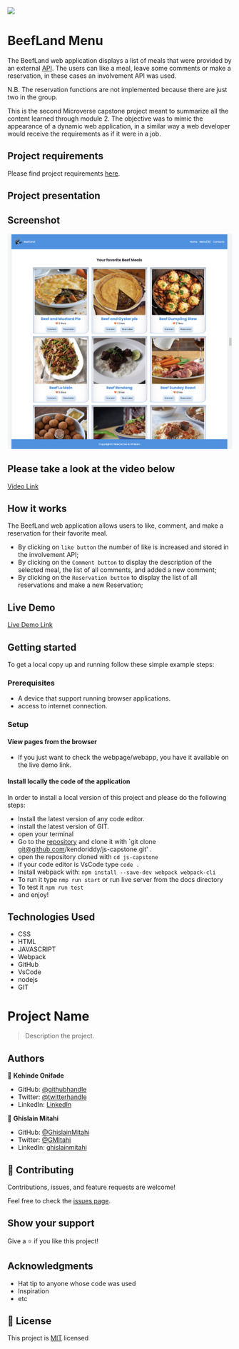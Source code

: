 ![](https://img.shields.io/badge/Microverse-blueviolet)

# BeefLand Menu

The BeefLand web application displays a list of meals that were provided by an external [API](https://www.themealdb.com/api/json/v1/1/filter.php?i=beef). The users can like a meal, leave some comments or make a reservation, in these cases an involvement API was used.

N.B. The reservation functions are not implemented because there are just two in the group.

This is the second Microverse capstone project meant to summarize all the content learned through module 2. The objective was to mimic the appearance of a dynamic web application, in a similar way a web developer would receive the requirements as if it were in a job.

## Project requirements 
Please find project requirements [here](https://github.com/microverseinc/curriculum-javascript/blob/main/group-capstone/js_capstone.md). 

## Project presentation
## Screenshot
![screenshot](./src/assets/app_screenshot.png)


## Please take a look at the video below
<!-- The zoom video -->
[Video Link](https://drive.google.com/file/d/19WrlCZSr34eaL7iv3_WDQ0SShjVAQIRT/view?usp=sharing)

## How it works

The BeefLand web application allows users to like, comment, and make a reservation for their favorite meal.

* By clicking on `like button` the number of like is increased and stored in the involvement API;
* By clicking on the `Comment button` to display the description of the selected meal, the list of all comments, and added a new comment;
* By clicking on the `Reservation button` to display the list of all reservations and make a new Reservation;



## Live Demo

[Live Demo Link](https://kendoriddy.github.io/js-capstone/)


## Getting started

To get a local copy up and running follow these simple example steps:

### Prerequisites

- A device that support running browser applications.
- access to internet connection.

### Setup

#### View pages from the browser

- If you just want to check the webpage/webapp, you have it available on the live demo link.

#### Install locally the code of the application

In order to install a local version of this project and please do the following steps:
- Install the latest version of any code editor.
- install the latest version of GIT.
- open your terminal
- Go to the [repository](https://github.com/kendoriddy/js-capstone)  and clone it with `git clone git@github.com/kendoriddy/js-capstone.git' .
- open the repository cloned with `cd js-capstone`
- if your code editor is VsCode type `code .`
- Install webpack with: `npm install --save-dev webpack webpack-cli`
- To run it type `nmp run start` or run live server from the docs directory
- To test it `npm run test`
- and enjoy!

## Technologies Used

- CSS
- HTML
- JAVASCRIPT
- Webpack
- GitHub
- VsCode
- nodejs
- GIT
# Project Name

> Description the project.


## Authors

👤 **Kehinde Onifade**

- GitHub: [@githubhandle](https://github.com/kendoriddy)
- Twitter: [@twitterhandle](https://twitter.com/rideonone09)
- LinkedIn: [LinkedIn](https://www.linkedin.com/in/kehindeonifade/)

👤 **Ghislain Mitahi**

- GitHub: [@GhislainMitahi](https://github.com/GhislainMitahi)
- Twitter: [@GMItahi](https://https://twitter.com/GMitahi)
- LinkedIn: [ghislainmitahi](https://linkedin.com/in/ghislain-mitahi/)

## 🤝 Contributing

Contributions, issues, and feature requests are welcome!

Feel free to check the [issues page](../../issues/).

## Show your support

Give a ⭐️ if you like this project!

## Acknowledgments

- Hat tip to anyone whose code was used
- Inspiration
- etc

## 📝 License

This project is [MIT](https://github.com/microverseinc/readme-template/blob/master/MIT.md) licensed
